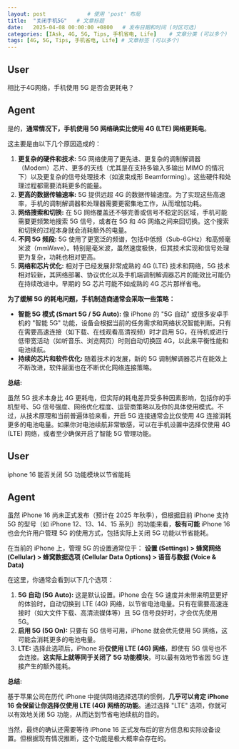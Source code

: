 ```yaml
---
layout: post             # 使用 'post' 布局
title:  "关闭手机5G"   # 文章标题
date:   2025-04-08 00:00:00 +0800   # 发布日期和时间 (时区可选)
categories: [IAsk, 4G, 5G, Tips, 手机省电, Life]    # 文章分类 (可以多个)
tags: [4G, 5G, Tips, 手机省电, Life] # 文章标签 (可以多个)
---
```



## User

相比于4G网络，手机使用 5G 是否会更耗电？

## Agent

是的，**通常情况下，手机使用 5G 网络确实比使用 4G (LTE) 网络更耗电**。

这主要是由以下几个原因造成的：

1.  **更复杂的硬件和技术:** 5G 网络使用了更先进、更复杂的调制解调器（Modem）芯片、更多的天线（尤其是在支持多输入多输出 MIMO 的情况下）以及更复杂的信号处理技术（如波束成形 Beamforming）。这些硬件和处理过程都需要消耗更多的能量。
2.  **更高的数据传输速率:** 5G 提供远超 4G 的数据传输速度。为了实现这些高速率，手机的调制解调器和处理器需要更密集地工作，从而增加功耗。
3.  **网络搜索和切换:** 在 5G 网络覆盖还不够完善或信号不稳定的区域，手机可能需要更频繁地搜索 5G 信号，或者在 5G 和 4G 网络之间来回切换。这个搜索和切换的过程本身就会消耗额外的电量。
4.  **不同 5G 频段:** 5G 使用了更宽泛的频谱，包括中低频（Sub-6GHz）和高频毫米波（mmWave）。特别是毫米波，虽然速度极快，但其技术实现和信号处理更为复杂，功耗也相对更高。
5.  **网络和芯片优化:** 相对于已经发展非常成熟的 4G (LTE) 技术和网络，5G 技术相对较新，其网络部署、协议优化以及手机端调制解调器芯片的能效比可能仍在持续改进中。早期的 5G 芯片可能不如成熟的 4G 芯片那样省电。

**为了缓解 5G 的耗电问题，手机制造商通常会采取一些策略：**

* **智能 5G 模式 (Smart 5G / 5G Auto):** 像 iPhone 的 "5G 自动" 或很多安卓手机的 "智能 5G" 功能，设备会根据当前的任务需求和网络状况智能判断。只有在需要高速连接（如下载、在线观看高清视频）时才启用 5G，在待机或进行低带宽活动（如听音乐、浏览网页）时则自动切换回 4G，以此来平衡性能和电池续航。
* **持续的芯片和软件优化:** 随着技术的发展，新的 5G 调制解调器芯片在能效上不断改进，软件层面也在不断优化网络连接策略。

**总结:**

虽然 5G 技术本身比 4G 更耗电，但实际的耗电差异受多种因素影响，包括你的手机型号、5G 信号强度、网络优化程度、运营商策略以及你的具体使用模式。不过，从技术原理和当前普遍体验来看，开启 5G 连接通常会比仅使用 4G 连接消耗更多的电池电量。如果你对电池续航非常敏感，可以在手机设置中选择仅使用 4G (LTE) 网络，或者至少确保开启了智能 5G 管理功能。


## User

iphone 16 能否关闭 5G 功能模块以节省能耗

## Agent

虽然 iPhone 16 尚未正式发布（预计在 2025 年秋季），但根据目前 iPhone 支持 5G 的型号（如 iPhone 12、13、14、15 系列）的功能来看，**极有可能** iPhone 16 也会允许用户管理 5G 的使用方式，包括实际上关闭 5G 功能以节省能耗。

在当前的 iPhone 上，管理 5G 的设置通常位于：
**设置 (Settings) > 蜂窝网络 (Cellular) > 蜂窝数据选项 (Cellular Data Options) > 语音与数据 (Voice & Data)**

在这里，你通常会看到以下几个选项：

1.  **5G 自动 (5G Auto):** 这是默认设置。iPhone 会在 5G 速度并未带来明显更好的体验时，自动切换到 LTE (4G) 网络，以节省电池电量。只有在需要高速连接时（如大文件下载、高清流媒体等）且 5G 信号良好时，才会优先使用 5G。
2.  **启用 5G (5G On):** 只要有 5G 信号可用，iPhone 就会优先使用 5G 网络，这可能会消耗更多的电池电量。
3.  **LTE:** 选择此选项后，iPhone 将**仅使用 LTE (4G) 网络**，即使有 5G 信号也不会连接。**这实际上就等同于关闭了 5G 功能模块**，可以最有效地节省因 5G 连接产生的额外能耗。

**总结:**

基于苹果公司在历代 iPhone 中提供网络选择选项的惯例，**几乎可以肯定 iPhone 16 会保留让你选择仅使用 LTE (4G) 网络的功能**。通过选择 "LTE" 选项，你就可以有效地关闭 5G 功能，从而达到节省电池续航的目的。

当然，最终的确认还需要等待 iPhone 16 正式发布后的官方信息和实际设备设置。但根据现有情况推断，这个功能是极大概率会存在的。
